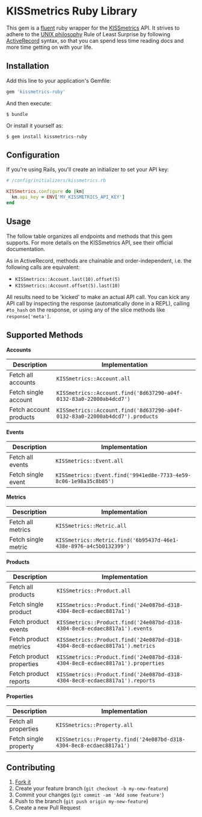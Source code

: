 # KISSmetrics Ruby Library

This gem is a [fluent](http://martinfowler.com/bliki/FluentInterface.html) ruby
wrapper for the [KISSmetrics](https://www.kissmetrics.com/) API.  It strives to
adhere to the [UNIX philosophy](http://en.wikipedia.org/wiki/Unix_philosophy#Eric_Raymond.E2.80.99s_17_Unix_Rules)
Rule of Least Surprise by following
[ActiveRecord](https://github.com/rails/rails/tree/master/activerecord)
syntax, so that you can spend less time reading docs and more time getting on
with your life.

## Installation

Add this line to your application's Gemfile:

```ruby
gem 'kissmetrics-ruby'
```

And then execute:

    $ bundle

Or install it yourself as:

    $ gem install kissmetrics-ruby

## Configuration

If you're using Rails, you'll create an initializer to set your API key:

```rb
# /config/initializers/kissmetrics.rb

KISSmetrics.configure do |km|
  km.api_key = ENV['MY_KISSMETRICS_API_KEY']
end
```

## Usage

The follow table organizes all endpoints and methods that this gem supports.
For more details on the KISSmetrics API, see their official documentation.

As in ActiveRecord, methods are chainable and order-independent, i.e.
the following calls are equivalent:

  - `KISSmetrics::Account.last(10).offset(5)`
  - `KISSmetrics::Account.offset(5).last(10)`

All results need to be 'kicked' to make an actual API call.  You can kick any
API call by inspecting the response (automatically done in a REPL),
calling `#to_hash` on the response, or using any of the slice methods like
`response['meta']`.

## Supported Methods

**Accounts**

|Description|Implementation|
|---|---|
|Fetch all accounts|`KISSmetrics::Account.all`|
|Fetch single account|`KISSmetrics::Account.find('8d637290-a04f-0132-83a0-22000ab4dcd7')`|
|Fetch account products|`KISSmetrics::Account.find('8d637290-a04f-0132-83a0-22000ab4dcd7').products`|

**Events**

|Description|Implementation|
|---|---|
|Fetch all events|`KISSmetrics::Event.all`|
|Fetch single event|`KISSmetrics::Event.find('9941ed8e-7733-4e59-8c06-1e98a35c8b85')`|

**Metrics**

|Description|Implementation|
|---|---|
|Fetch all metrics|`KISSmetrics::Metric.all`|
|Fetch single metric|`KISSmetrics::Metric.find('6b95437d-46e1-438e-8976-a4c5b0132399')`|

**Products**

|Description|Implementation|
|---|---|
|Fetch all products|`KISSmetrics::Product.all`|
|Fetch single product|`KISSmetrics::Product.find('24e087bd-d318-4304-8ec8-ecdaec8817a1')`|
|Fetch product events|`KISSmetrics::Product.find('24e087bd-d318-4304-8ec8-ecdaec8817a1').events`|
|Fetch product metrics|`KISSmetrics::Product.find('24e087bd-d318-4304-8ec8-ecdaec8817a1').metrics`|
|Fetch product properties|`KISSmetrics::Product.find('24e087bd-d318-4304-8ec8-ecdaec8817a1').properties`|
|Fetch product reports|`KISSmetrics::Product.find('24e087bd-d318-4304-8ec8-ecdaec8817a1').reports`|

**Properties**

|Description|Implementation|
|---|---|
|Fetch all properties|`KISSmetrics::Property.all`|
|Fetch single property|`KISSmetrics::Property.find('24e087bd-d318-4304-8ec8-ecdaec8817a1')`|

## Contributing

1. [Fork it](https://github.com/nathanielwroblewski/kissmetrics-ruby/fork)
2. Create your feature branch (`git checkout -b my-new-feature`)
3. Commit your changes (`git commit -am 'Add some feature'`)
4. Push to the branch (`git push origin my-new-feature`)
5. Create a new Pull Request
